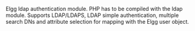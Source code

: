 Elgg ldap authentication module. PHP has to be compiled with the ldap module. Supports LDAP/LDAPS, LDAP simple authentication, multiple search DNs and attribute selection for mapping with the Elgg user object.
